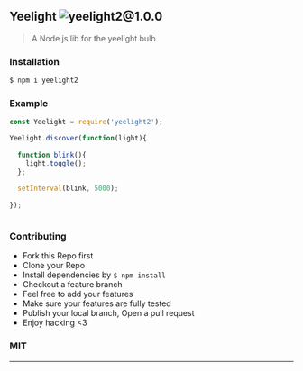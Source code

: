 ## Yeelight ![yeelight2@1.0.0](https://img.shields.io/npm/v/yeelight2.svg)

> A Node.js lib for the yeelight bulb

### Installation

```bash
$ npm i yeelight2
```

### Example

```js
const Yeelight = require('yeelight2');

Yeelight.discover(function(light){
  
  function blink(){
    light.toggle();
  };
  
  setInterval(blink, 5000);
  
});



```

### Contributing
- Fork this Repo first
- Clone your Repo
- Install dependencies by `$ npm install`
- Checkout a feature branch
- Feel free to add your features
- Make sure your features are fully tested
- Publish your local branch, Open a pull request
- Enjoy hacking <3

### MIT

---